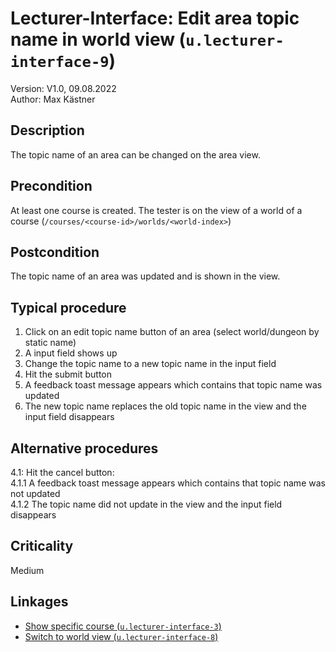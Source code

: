 # Lecturer-Interface: Edit area topic name in world view (`u.lecturer-interface-9`)


Version: V1.0, 09.08.2022 \
Author: Max Kästner

## Description

The topic name of an area can be changed on the area view.

## Precondition

At least one course is created. The tester is on the view of a world of a course (`/courses/<course-id>/worlds/<world-index>`)

## Postcondition

The topic name of an area was updated and is shown in the view.

## Typical procedure

1. Click on an edit topic name button of an area (select world/dungeon by static name)
2. A input field shows up
3. Change the topic name to a new topic name in the input field
4. Hit the submit button
5. A feedback toast message appears which contains that topic name was updated
6. The new topic name replaces the old topic name in the view and the input field disappears

## Alternative procedures

4.1: Hit the cancel button: \
    4.1.1 A feedback toast message appears which contains that topic name was not updated \
    4.1.2 The topic name did not update in the view and the input field disappears

## Criticality

Medium

## Linkages

- [Show specific course (`u.lecturer-interface-3`)](u-lecturer-interface-03-show-specific-course.md)
- [Switch to world view (`u.lecturer-interface-8`)](u-lecturer-interface-08-switch-to-world-view.md)